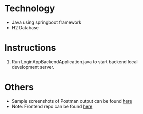 # Technology
- Java using springboot framework
- H2 Database

# Instructions
1. Run LoginAppBackendApplication.java to start backend local development server.

# Others
- Sample screenshots of Postman output can be found [here](https://docs.google.com/document/d/1z1qUAIdx-K-hF_ca46RvLPR6EABOWHxqwiirBmsE6RQ/edit?usp=sharing)
- Note: Frontend repo can be found [here](https://docs.google.com/document/d/1z1qUAIdx-K-hF_ca46RvLPR6EABOWHxqwiirBmsE6RQ/edit?usp=sharing](https://github.com/Ustiel/login-app-fe/)https://github.com/Ustiel/login-app-fe/)
